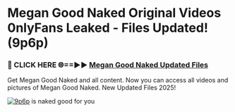 # Megan Good Naked Original Videos 0nlyFans Leaked - Files Updated! (9p6p)

<h3>🔴 CLICK HERE 🌐==►► <a href="https://tinyurl.com/up5wt9bj" rel="nofollow">Megan Good Naked Updated Files</a></h3>

Get Megan Good Naked and all content. Now you can access all videos and pictures of Megan Good Naked. New Updated Files 2025!

[![9p6p](https://i.imgur.com/ABiUzMV.gif)](https://tinyurl.com/up5wt9bj)
is naked good for you